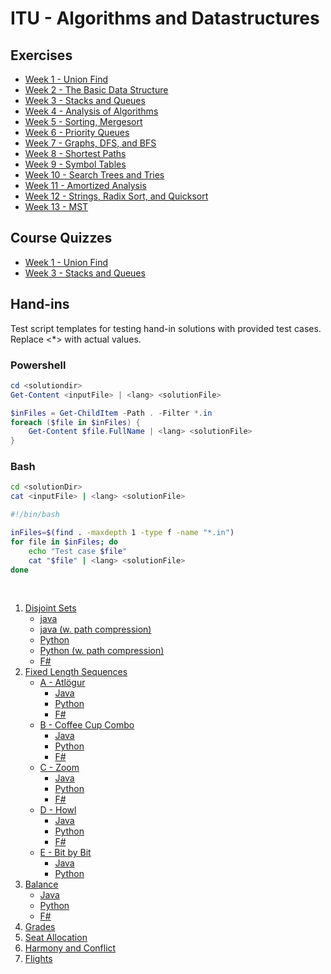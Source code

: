 # ITU - Algorithms and Datastructures

## Exercises

* [Week 1 - Union Find](./exercise/week1.md)
* [Week 2 - The Basic Data Structure](./exercise/week2.md)
* [Week 3 - Stacks and Queues]()
* [Week 4 - Analysis of Algorithms]()
* [Week 5 - Sorting, Mergesort]()
* [Week 6 - Priority Queues]()
* [Week 7 - Graphs, DFS, and BFS]()
* [Week 8 - Shortest Paths]()
* [Week 9 - Symbol Tables]()
* [Week 10 - Search Trees and Tries]()
* [Week 11 - Amortized Analysis]()
* [Week 12 - Strings, Radix Sort, and Quicksort]()
* [Week 13 - MST]()

## Course Quizzes

* [Week 1 - Union Find](./course-quizzes/week1-union-find.md)
* [Week 3 - Stacks and Queues](./course-quizzes/week3-stacks-and-queues.md)

## Hand-ins

Test script templates for testing hand-in solutions with provided test cases. Replace <*> with actual values.

### Powershell

```ps1
cd <solutiondir>
Get-Content <inputFile> | <lang> <solutionFile>
```
```ps1
$inFiles = Get-ChildItem -Path . -Filter *.in
foreach ($file in $inFiles) {
    Get-Content $file.FullName | <lang> <solutionFile>
}
```

### Bash
```bash
cd <solutionDir>
cat <inputFile> | <lang> <solutionFile>
```
```bash
#!/bin/bash

inFiles=$(find . -maxdepth 1 -type f -name "*.in")
for file in $inFiles; do
    echo "Test case $file"
    cat "$file" | <lang> <solutionFile>
done
```

<br/>

1. [Disjoint Sets](./hand-ins/01-disjoint-sets.md)
    * [java](./java-solutions/handins/disjointSets/UnionFind.java)
    * [java (w. path compression)](./java-solutions/handins/disjointSets/UnionFind_wPathCompression.java)
    * [Python](./python/handins/disjointSets/disjointSets.py)
    * [Python (w. path compression)](./python/handins/disjointSets/disjointSets_wPathCompression.py)
    * [F#](./java-solutions/handins/disjointSets/)
2. [Fixed Length Sequences](./hand-ins/02-fixed-length-sequences.md)
    * [A - Atlögur](./hand-ins/02-fixed-length-sequences.md/#problem-a---atlögur-⚔️)
        - [Java](./java-solutions//handins/fixedLengthSequences/Atlogur/Atlogur.java)
        - [Python](./python/handins/fixedLengthSequences/Atlogur/Atlogur.py)
        - [F#](./fsharp/handins/fixedLengthSequences/Atlogur/Atlogur.fsx)
    * [B - Coffee Cup Combo](./hand-ins/02-fixed-length-sequences.md/#problem-b---coffee-cup-combo-☕)
        - [Java](./java-solutions/handins/fixedLengthSequences/CoffeeCupCombo/CoffeeCupCombo.java)
        - [Python](./python/handins/fixedLengthSequences/CoffeeCupCombo/CoffeeCupCombo.py)
        - [F#](./fsharp/handins/fixedLengthSequences/CoffeeCupCombo/CoffeeCupCombo.fsx)
    * [C - Zoom](./hand-ins/02-fixed-length-sequences.md/#problem-c---zoom-🔢)
        - [Java](./java-solutions/handins/fixedLengthSequences/Zoom/Zoom.java)
        - [Python](./python/handins/fixedLengthSequences/Zoom/Zoom.py)
        - [F#](./fsharp/handins/fixedLengthSequences/Zoom/Zoom.fsx)
    * [D - Howl](./hand-ins/02-fixed-length-sequences.md/#problem-d---howl-🐺)
        - [Java](./java-solutions/handins/fixedLengthSequences/Howl/Howl.java)
        - [Python](./python/handins/fixedLengthSequences/Howl/Howl.py)
        - [F#](./fsharp/handins/fixedLengthSequences/Howl/Howl.fsx)
    * [E - Bit by Bit](./hand-ins/02-fixed-length-sequences.md/#problem-e---bit-by-bit-🖳)
        - [Java](./java-solutions/handins/fixedLengthSequences/BitByBit/BitByBit.java)
        - [Python](./python/handins/fixedLengthSequences/BitByBit/BitByBit.py)
3. [Balance](./hand-ins/03-balance.md)
    - [Java](./java-solutions/handins/balance/Balance.java)
    - [Python](./python/handins/balance/Balance.py)
    - [F#](./fsharp/handins/balance/Balance.fsx)
4. [Grades](./hand-ins/04-grades.md)
5. [Seat Allocation](./hand-ins/05-seat-allocation.md)
6. [Harmony and Conflict](./hand-ins/06-harmony-and-conflict.md)
7. [Flights](./hand-ins/07-flights.md)


<!-- ### Exams

1. [May] -->
